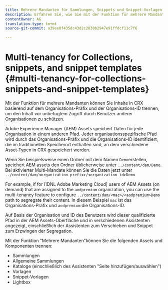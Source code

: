 ```yaml
---
title: Mehrere Mandanten für Sammlungen, Snippets und Snippet-Vorlagen
description: Erfahren Sie, wie Sie mit der Funktion für mehrere Mandanten Inhalte im CRX-Repository basierend auf der Kundenorganisation trennen können, um nicht autorisierten Zugriff zu verhindern.
contentOwner: AG
translation-type: tm+mt
source-git-commit: a39ee0f435dc43d2c2830b2947e91ffdcf11c7f6

---
```



# Multi-tenancy for Collections, snippets, and snippet templates {#multi-tenancy-for-collections-snippets-and-snippet-templates}

Mit der Funktion für mehrere Mandanten können Sie Inhalte in CRX basierend auf dem Organisations-Präfix und der Organisations-ID trennen, um den Inhalt vor unbefugtem Zugriff durch Benutzer anderer Organisationen zu schützen.

Adobe Experience Manager (AEM) Assets speichert Daten für jede Organisation in einem anderen Pfad. Jeder organisationsspezifische Pfad wird durch das Organisations-Präfix und die Organisations-ID identifiziert, die im traditionellen Speicherort enthalten sind, an dem verschiedene Asset-Typen in CRX gespeichert werden.

Wenn Sie beispielsweise einen Ordner mit dem Namen `Demo`erstellen, speichert AEM assets den Ordner üblicherweise unter `../content/dam/Demo`. Bei aktivierter Multi-Mandate können Sie die Daten jetzt unter `../content/dam/<organization prefix>/<organization id>Demo`

For example, if for [!DNL Adobe Marketing Cloud] users of AEM Assets (on demand) that are assigned to the `aodpremium` organization, you can use the multi-tenancy feature to configure `../content/dam/<mac>/<aodpremium>Demo` path to segregate their content. In diesem Beispiel `mac` ist das Organisations-Präfix und `aodpremium` die Organisations-ID.

Auf Basis der Organisation und ID des Benutzers wird dieser qualifizierte Pfad in der AEM Assets-Oberfläche und in verschiedenen Assistenten angezeigt, einschließlich der Assistenten zum Verschieben und Snippet zum Erzwingen der Segregation.

Mit der Funktion &quot;Mehrere Mandanten&quot;können Sie die folgenden Assets und Komponenten trennen:

* Sammlungen
* Allgemeine Sammlungen
* Kataloge (einschließlich des Assistenten &quot;Seite hinzufügen/auswählen&quot;)
* Vorlagen
* Snippet-Vorlagen
* Lightbox
